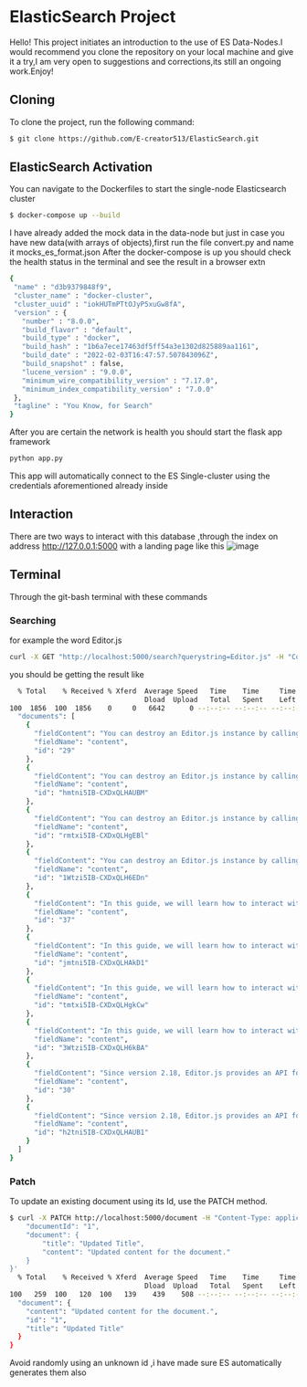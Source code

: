 # ElasticSearch Project

Hello! This project initiates an introduction to the use of ES Data-Nodes.I would recommend you clone the repository on your local machine and give it a try,I am very open to suggestions and corrections,its still an ongoing work.Enjoy!

## Cloning

To clone the project, run the following command:

```bash
$ git clone https://github.com/E-creator513/ElasticSearch.git
```
##  ElasticSearch Activation

You can navigate to the Dockerfiles to start the single-node Elasticsearch cluster

```bash
$ docker-compose up --build
```

I have already added the mock data in the data-node but just in case you have new data(with arrays of objects),first run the file convert.py and name it mocks_es_format.json
After the docker-compose is up you should check the health status in the terminal and see the result in a browser extn

 ```bash
{
  "name" : "d3b9379848f9",
  "cluster_name" : "docker-cluster",
  "cluster_uuid" : "iokHUTmPTtOJyP5xuGw8fA",
  "version" : {
    "number" : "8.0.0",
    "build_flavor" : "default",
    "build_type" : "docker",
    "build_hash" : "1b6a7ece17463df5ff54a3e1302d825889aa1161",
    "build_date" : "2022-02-03T16:47:57.507843096Z",
    "build_snapshot" : false,
    "lucene_version" : "9.0.0",
    "minimum_wire_compatibility_version" : "7.17.0",
    "minimum_index_compatibility_version" : "7.0.0"
  },
  "tagline" : "You Know, for Search"
}
```
After you are certain the network is health you should start the flask app framework 

 ```bash
python app.py
```
This app will automatically connect to the ES Single-cluster using the credentials aforementioned already inside 

## Interaction
There are two ways to interact with this database ,through the index on address http://127.0.0.1:5000 with a landing page like this 
![image](https://github.com/user-attachments/assets/0b5f0dfe-5a08-4b59-b492-b6e05e90aca2)
## Terminal
Through the git-bash terminal with these commands 
### Searching 

for example the word Editor.js
```bash
curl -X GET "http://localhost:5000/search?querystring=Editor.js" -H "Content-Type: application/json"
```
you should be getting the result like 

```bash
  % Total    % Received % Xferd  Average Speed   Time    Time     Time  Current
                                 Dload  Upload   Total   Spent    Left  Speed
100  1856  100  1856    0     0   6642      0 --:--:-- --:--:-- --:--:--  6652{
  "documents": [
    {
      "fieldContent": "You can destroy an Editor.js instance by calling the `destroy` method.",
      "fieldName": "content",
      "id": "29"
    },
    {
      "fieldContent": "You can destroy an Editor.js instance by calling the `destroy` method.",
      "fieldName": "content",
      "id": "hmtni5IB-CXDxQLHAUBM"
    },
    {
      "fieldContent": "You can destroy an Editor.js instance by calling the `destroy` method.",
      "fieldName": "content",
      "id": "rmtxi5IB-CXDxQLHgEBl"
    },
    {
      "fieldContent": "You can destroy an Editor.js instance by calling the `destroy` method.",
      "fieldName": "content",
      "id": "1Wtzi5IB-CXDxQLH6EDn"
    },
    {
      "fieldContent": "In this guide, we will learn how to interact with the Editor.js API.",
      "fieldName": "content",
      "id": "37"
    },
    {
      "fieldContent": "In this guide, we will learn how to interact with the Editor.js API.",
      "fieldName": "content",
      "id": "jmtni5IB-CXDxQLHAkD1"
    },
    {
      "fieldContent": "In this guide, we will learn how to interact with the Editor.js API.",
      "fieldName": "content",
      "id": "tmtxi5IB-CXDxQLHgkCw"
    },
    {
      "fieldContent": "In this guide, we will learn how to interact with the Editor.js API.",
      "fieldName": "content",
      "id": "3Wtzi5IB-CXDxQLH6kBA"
    },
    {
      "fieldContent": "Since version 2.18, Editor.js provides an API for internationalization (i18n) that allows localizing all UI texts of the editor's core and plugins.",
      "fieldName": "content",
      "id": "30"
    },
    {
      "fieldContent": "Since version 2.18, Editor.js provides an API for internationalization (i18n) that allows localizing all UI texts of the editor's core and plugins.",
      "fieldName": "content",
      "id": "h2tni5IB-CXDxQLHAUB1"
    }
  ]
}
```
### Patch
To update an existing document using its Id, use the PATCH method.
 
```bash
$ curl -X PATCH http://localhost:5000/document -H "Content-Type: application/json" -d '{
    "documentId": "1",
    "document": {
        "title": "Updated Title",
        "content": "Updated content for the document."
    }
}'
  % Total    % Received % Xferd  Average Speed   Time    Time     Time  Current
                                 Dload  Upload   Total   Spent    Left  Speed
100   259  100   120  100   139    439    508 --:--:-- --:--:-- --:--:--   945{
  "document": {
    "content": "Updated content for the document.",
    "id": "1",
    "title": "Updated Title"
  }
}
```
Avoid randomly using an unknown id ,i have made sure ES automatically generates them also
